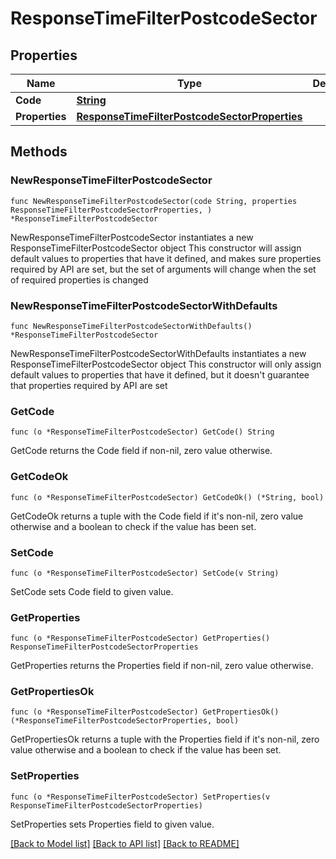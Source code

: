 # ResponseTimeFilterPostcodeSector

## Properties

Name | Type | Description | Notes
------------ | ------------- | ------------- | -------------
**Code** | [**String**](String.md) |  | 
**Properties** | [**ResponseTimeFilterPostcodeSectorProperties**](ResponseTimeFilterPostcodeSectorProperties.md) |  | 

## Methods

### NewResponseTimeFilterPostcodeSector

`func NewResponseTimeFilterPostcodeSector(code String, properties ResponseTimeFilterPostcodeSectorProperties, ) *ResponseTimeFilterPostcodeSector`

NewResponseTimeFilterPostcodeSector instantiates a new ResponseTimeFilterPostcodeSector object
This constructor will assign default values to properties that have it defined,
and makes sure properties required by API are set, but the set of arguments
will change when the set of required properties is changed

### NewResponseTimeFilterPostcodeSectorWithDefaults

`func NewResponseTimeFilterPostcodeSectorWithDefaults() *ResponseTimeFilterPostcodeSector`

NewResponseTimeFilterPostcodeSectorWithDefaults instantiates a new ResponseTimeFilterPostcodeSector object
This constructor will only assign default values to properties that have it defined,
but it doesn't guarantee that properties required by API are set

### GetCode

`func (o *ResponseTimeFilterPostcodeSector) GetCode() String`

GetCode returns the Code field if non-nil, zero value otherwise.

### GetCodeOk

`func (o *ResponseTimeFilterPostcodeSector) GetCodeOk() (*String, bool)`

GetCodeOk returns a tuple with the Code field if it's non-nil, zero value otherwise
and a boolean to check if the value has been set.

### SetCode

`func (o *ResponseTimeFilterPostcodeSector) SetCode(v String)`

SetCode sets Code field to given value.


### GetProperties

`func (o *ResponseTimeFilterPostcodeSector) GetProperties() ResponseTimeFilterPostcodeSectorProperties`

GetProperties returns the Properties field if non-nil, zero value otherwise.

### GetPropertiesOk

`func (o *ResponseTimeFilterPostcodeSector) GetPropertiesOk() (*ResponseTimeFilterPostcodeSectorProperties, bool)`

GetPropertiesOk returns a tuple with the Properties field if it's non-nil, zero value otherwise
and a boolean to check if the value has been set.

### SetProperties

`func (o *ResponseTimeFilterPostcodeSector) SetProperties(v ResponseTimeFilterPostcodeSectorProperties)`

SetProperties sets Properties field to given value.



[[Back to Model list]](../README.md#documentation-for-models) [[Back to API list]](../README.md#documentation-for-api-endpoints) [[Back to README]](../README.md)


